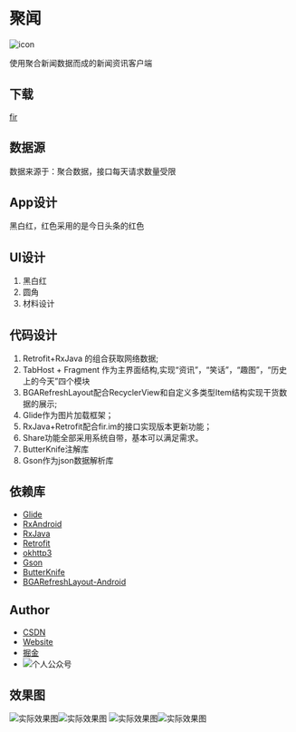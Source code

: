 # 聚闻
![icon](/app/src/main/res/mipmap-xxhdpi/ic_launcher.png "")

使用聚合新闻数据而成的新闻资讯客户端

## 下载
[fir](https://fir.im/JuKan)

## 数据源
数据来源于：聚合数据，接口每天请求数量受限

## App设计
黑白红，红色采用的是今日头条的红色

## UI设计
1. 黑白红
2. 圆角
3. 材料设计

## 代码设计
1. Retrofit+RxJava 的组合获取网络数据;
2. TabHost + Fragment 作为主界面结构,实现“资讯”，“笑话”，“趣图”，“历史上的今天”四个模块
3. BGARefreshLayout配合RecyclerView和自定义多类型Item结构实现干货数据的展示;
4. Glide作为图片加载框架；
5. RxJava+Retrofit配合fir.im的接口实现版本更新功能；
6. Share功能全部采用系统自带，基本可以满足需求。
7. ButterKnife注解库
8. Gson作为json数据解析库


## 依赖库
* [Glide](https://github.com/bumptech/glide)
* [RxAndroid](https://github.com/ReactiveX/RxAndroid)
* [RxJava](https://github.com/ReactiveX/RxJava)
* [Retrofit](https://github.com/square/retrofit)
* [okhttp3](https://github.com/square/okhttp)
* [Gson](https://github.com/google/gson)
* [ButterKnife](https://github.com/JakeWharton/butterknife)
* [BGARefreshLayout-Android](https://github.com/bingoogolapple/BGARefreshLayout-Android)

## Author
* [CSDN](http://blog.csdn.net/poorkick)
* [Website](http://www.onlyloveyd.cn/)
* [掘金](https://juejin.im/user/583e860867f356006bbedb90)
* ![个人公众号](/app/src/main/res/mipmap-xxhdpi/qrcode.jpg "")

## 效果图
![实际效果图](/screenshot/Screenshot_1495788428.png "")![实际效果图](/screenshot/Screenshot_1495788432.png "")
![实际效果图](/screenshot/Screenshot_1495788435.png "")![实际效果图](/screenshot/Screenshot_1495788438.png "")